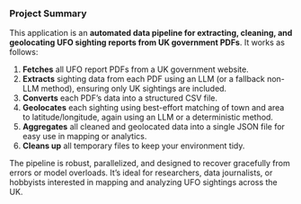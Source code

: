 ### Project Summary

This application is an **automated data pipeline for extracting, cleaning, and geolocating UFO sighting reports from UK government PDFs**. It works as follows:

1. **Fetches** all UFO report PDFs from a UK government website.
2. **Extracts** sighting data from each PDF using an LLM (or a fallback non-LLM method), ensuring only UK sightings are included.
3. **Converts** each PDF’s data into a structured CSV file.
4. **Geolocates** each sighting using best-effort matching of town and area to latitude/longitude, again using an LLM or a deterministic method.
5. **Aggregates** all cleaned and geolocated data into a single JSON file for easy use in mapping or analytics.
6. **Cleans up** all temporary files to keep your environment tidy.

The pipeline is robust, parallelized, and designed to recover gracefully from errors or model overloads. It’s ideal for researchers, data journalists, or hobbyists interested in mapping and analyzing UFO sightings across the UK.